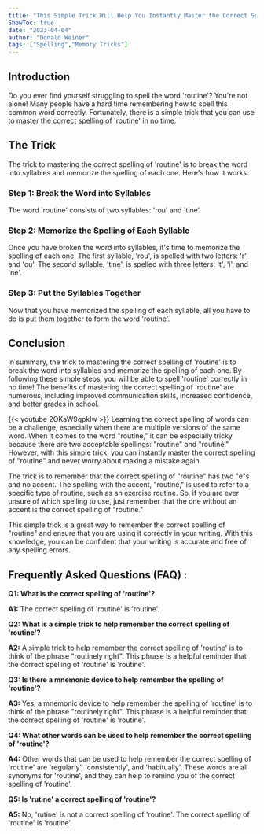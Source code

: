 ```yaml
---
title: "This Simple Trick Will Help You Instantly Master the Correct Spelling of 'Routine'!"
ShowToc: true 
date: "2023-04-04"
author: "Donald Weiner" 
tags: ["Spelling","Memory Tricks"]
---
```

## Introduction 

Do you ever find yourself struggling to spell the word 'routine'? You're not alone! Many people have a hard time remembering how to spell this common word correctly. Fortunately, there is a simple trick that you can use to master the correct spelling of 'routine' in no time. 

## The Trick 

The trick to mastering the correct spelling of 'routine' is to break the word into syllables and memorize the spelling of each one. Here's how it works: 

### Step 1: Break the Word into Syllables 

The word 'routine' consists of two syllables: 'rou' and 'tine'. 

### Step 2: Memorize the Spelling of Each Syllable 

Once you have broken the word into syllables, it's time to memorize the spelling of each one. The first syllable, 'rou', is spelled with two letters: 'r' and 'ou'. The second syllable, 'tine', is spelled with three letters: 't', 'i', and 'ne'. 

### Step 3: Put the Syllables Together 

Now that you have memorized the spelling of each syllable, all you have to do is put them together to form the word 'routine'. 

## Conclusion 

In summary, the trick to mastering the correct spelling of 'routine' is to break the word into syllables and memorize the spelling of each one. By following these simple steps, you will be able to spell 'routine' correctly in no time! The benefits of mastering the correct spelling of 'routine' are numerous, including improved communication skills, increased confidence, and better grades in school.

{{< youtube 2OKaW9qpklw >}} 
Learning the correct spelling of words can be a challenge, especially when there are multiple versions of the same word. When it comes to the word "routine," it can be especially tricky because there are two acceptable spellings: "routine" and "routiné." However, with this simple trick, you can instantly master the correct spelling of "routine" and never worry about making a mistake again.

The trick is to remember that the correct spelling of "routine" has two "e"s and no accent. The spelling with the accent, "routiné," is used to refer to a specific type of routine, such as an exercise routine. So, if you are ever unsure of which spelling to use, just remember that the one without an accent is the correct spelling of "routine."

This simple trick is a great way to remember the correct spelling of "routine" and ensure that you are using it correctly in your writing. With this knowledge, you can be confident that your writing is accurate and free of any spelling errors.

## Frequently Asked Questions (FAQ) :
**Q1: What is the correct spelling of 'routine'?**

**A1:** The correct spelling of 'routine' is 'routine'.

**Q2: What is a simple trick to help remember the correct spelling of 'routine'?**

**A2:** A simple trick to help remember the correct spelling of 'routine' is to think of the phrase "routinely right". This phrase is a helpful reminder that the correct spelling of 'routine' is 'routine'.

**Q3: Is there a mnemonic device to help remember the spelling of 'routine'?**

**A3:** Yes, a mnemonic device to help remember the spelling of 'routine' is to think of the phrase "routinely right". This phrase is a helpful reminder that the correct spelling of 'routine' is 'routine'.

**Q4: What other words can be used to help remember the correct spelling of 'routine'?**

**A4:** Other words that can be used to help remember the correct spelling of 'routine' are 'regularly', 'consistently', and 'habitually'. These words are all synonyms for 'routine', and they can help to remind you of the correct spelling of 'routine'.

**Q5: Is 'rutine' a correct spelling of 'routine'?**

**A5:** No, 'rutine' is not a correct spelling of 'routine'. The correct spelling of 'routine' is 'routine'.





